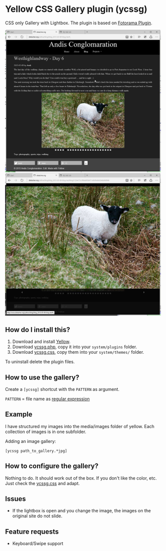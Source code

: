 Yellow CSS Gallery plugin (ycssg)
=================
CSS only Gallery with Lightbox. The plugin is based on [Fotorama Plugin](https://github.com/datenstrom/yellow-extensions/tree/master/plugins/fotorama).

![Slideshow](slideshow.jpg?raw=true)
![Lightbox](lightbox.jpg?raw=true)

How do I install this?
----------------------
1. Download and install [Yellow](https://github.com/datenstrom/yellow/).  
2. Download [ycssg.php](ycssg.php?raw=true), copy it into your `system/plugins` folder.  
3. Download [ycssg.css](ycssg.css?raw=true), copy them into your `system/themes/` folder.  

To uninstall delete the plugin files.

How to use the gallery?
------------------
Create a `[ycssg]` shortcut with the `PATTERN` as argument.

`PATTERN` = file name as [regular expression](https://en.wikipedia.org/wiki/Regular_expression)  

Example
-------
I have structured my images into the media/images folder of yellow. Each collection
of images is in one subfolder.

Adding an image gallery:

    [ycssg path_to_gallery.*jpg]

How to configure the gallery?
------------------------
Nothing to do. It should work out of the box. If you don't like the color,
etc. Just check the [ycssg.css](ycssg.css?raw=true) and adapt.

Issues
------------------------
- If the lightbox is open and you change the image, the images on the original site do not slide.

Feature requests
------------------------
- Keyboard/Swipe support
